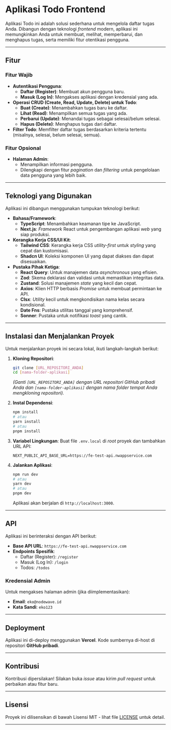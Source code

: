 # Aplikasi Todo Frontend

Aplikasi Todo ini adalah solusi sederhana untuk mengelola daftar tugas Anda. Dibangun dengan teknologi _frontend_ modern, aplikasi ini memungkinkan Anda untuk membuat, melihat, memperbarui, dan menghapus tugas, serta memiliki fitur otentikasi pengguna.

---

## Fitur

### Fitur Wajib

- **Autentikasi Pengguna**:
  - **Daftar (Register)**: Membuat akun pengguna baru.
  - **Masuk (Log In)**: Mengakses aplikasi dengan kredensial yang ada.
- **Operasi CRUD (Create, Read, Update, Delete) untuk Todo**:
  - **Buat (Create)**: Menambahkan tugas baru ke daftar.
  - **Lihat (Read)**: Menampilkan semua tugas yang ada.
  - **Perbarui (Update)**: Menandai tugas sebagai selesai/belum selesai.
  - **Hapus (Delete)**: Menghapus tugas dari daftar.
- **Filter Todo**: Memfilter daftar tugas berdasarkan kriteria tertentu (misalnya, selesai, belum selesai, semua).

### Fitur Opsional

- **Halaman Admin**:
  - Menampilkan informasi pengguna.
  - Dilengkapi dengan fitur _pagination_ dan _filtering_ untuk pengelolaan data pengguna yang lebih baik.

---

## Teknologi yang Digunakan

Aplikasi ini dibangun menggunakan tumpukan teknologi berikut:

- **Bahasa/Framework**:
  - **TypeScript**: Menambahkan keamanan tipe ke JavaScript.
  - **Next.js**: _Framework_ React untuk pengembangan aplikasi _web_ yang siap produksi.
- **Kerangka Kerja CSS/UI Kit**:
  - **Tailwind CSS**: Kerangka kerja CSS _utility-first_ untuk _styling_ yang cepat dan kustomisasi.
  - **Shadcn UI**: Koleksi komponen UI yang dapat diakses dan dapat disesuaikan.
- **Pustaka Pihak Ketiga**:
  - **React Query**: Untuk manajemen data _asynchronous_ yang efisien.
  - **Zod**: Skema deklarasi dan validasi untuk memastikan integritas data.
  - **Zustand**: Solusi manajemen _state_ yang kecil dan cepat.
  - **Axios**: Klien HTTP berbasis _Promise_ untuk membuat permintaan ke API.
  - **Clsx**: _Utility_ kecil untuk mengkondisikan nama kelas secara kondisional.
  - **Date Fns**: Pustaka utilitas tanggal yang komprehensif.
  - **Sonner**: Pustaka untuk notifikasi _toast_ yang cantik.

---

## Instalasi dan Menjalankan Proyek

Untuk menjalankan proyek ini secara lokal, ikuti langkah-langkah berikut:

1.  **Kloning Repositori**:

    ```bash
    git clone [URL_REPOSITORI_ANDA]
    cd [nama-folder-aplikasi]
    ```

    _(Ganti `[URL_REPOSITORI_ANDA]` dengan URL repositori GitHub pribadi Anda dan `[nama-folder-aplikasi]` dengan nama folder tempat Anda mengkloning repositori)._

2.  **Instal Dependensi**:

    ```bash
    npm install
    # atau
    yarn install
    # atau
    pnpm install
    ```

3.  **Variabel Lingkungan**:
    Buat file `.env.local` di _root_ proyek dan tambahkan URL API:

    ```
    NEXT_PUBLIC_API_BASE_URL=https://fe-test-api.nwappservice.com
    ```

4.  **Jalankan Aplikasi**:

    ```bash
    npm run dev
    # atau
    yarn dev
    # atau
    pnpm dev
    ```

    Aplikasi akan berjalan di `http://localhost:3000`.

---

## API

Aplikasi ini berinteraksi dengan API berikut:

- **Base API URL**: `https://fe-test-api.nwappservice.com`
- **Endpoints Spesifik**:
  - Daftar (Register): `/register`
  - Masuk (Log In): `/login`
  - Todos: `/todos`

### Kredensial Admin

Untuk mengakses halaman admin (jika diimplementasikan):

- **Email**: `eko@nodewave.id`
- **Kata Sandi**: `eko123`

---

## Deployment

Aplikasi ini di-deploy menggunakan **Vercel**. Kode sumbernya di-host di repositori **GitHub pribadi**.

---

## Kontribusi

Kontribusi dipersilakan\! Silakan buka _issue_ atau kirim _pull request_ untuk perbaikan atau fitur baru.

---

## Lisensi

Proyek ini dilisensikan di bawah Lisensi MIT - lihat file [LICENSE](LICENSE) untuk detail.

---
